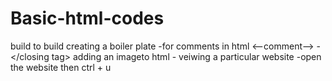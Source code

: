 # Basic-html-codes
build to build
creating a boiler plate
 -for comments in html <--comment-->
 -<opening tag></closing tag>
adding an imageto html
 -<img scr="imagename.extension">
veiwing a particular website 
 -open the website then ctrl + u
